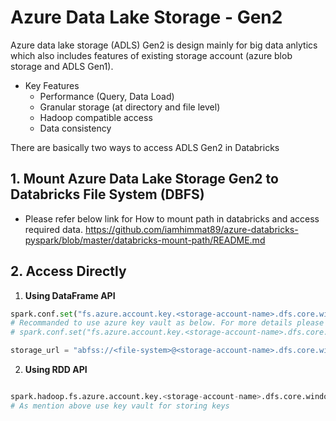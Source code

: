 # Azure Data Lake Storage - Gen2

Azure data lake storage (ADLS) Gen2 is design mainly for big data anlytics which also includes features of existing storage account (azure blob storage and ADLS Gen1).

-	Key Features
	-	Performance (Query, Data Load) 
	-	Granular storage (at directory and file level)
	-	Hadoop compatible access
	-	Data consistency

There are basically two ways to access ADLS Gen2 in Databricks

## **1. Mount Azure Data Lake Storage Gen2 to Databricks File System (DBFS)**

-	Please refer below link for How to mount path in databricks and access required data.
	https://github.com/iamhimmat89/azure-databricks-pyspark/blob/master/databricks-mount-path/README.md
	

## **2. Access Directly**

1.	**Using DataFrame API**

```python
spark.conf.set("fs.azure.account.key.<storage-account-name>.dfs.core.windows.net", "<storage-account-access-key>")
# Recommanded to use azure key vault as below. For more details please check this link -  https://github.com/iamhimmat89/azure-databricks-pyspark/blob/master/azure-key-vault/README.md
# spark.conf.set("fs.azure.account.key.<storage-account-name>.dfs.core.windows.net", dbutils.secrets.get(scope = "<scope-name>", key = "<key-name>"))

storage_url = "abfss://<file-system>@<storage-account-name>.dfs.core.windows.net"

```

2.	**Using RDD API**

```python

spark.hadoop.fs.azure.account.key.<storage-account-name>.dfs.core.windows.net <storage-account-access-key>
# As mention above use key vault for storing keys 
```
